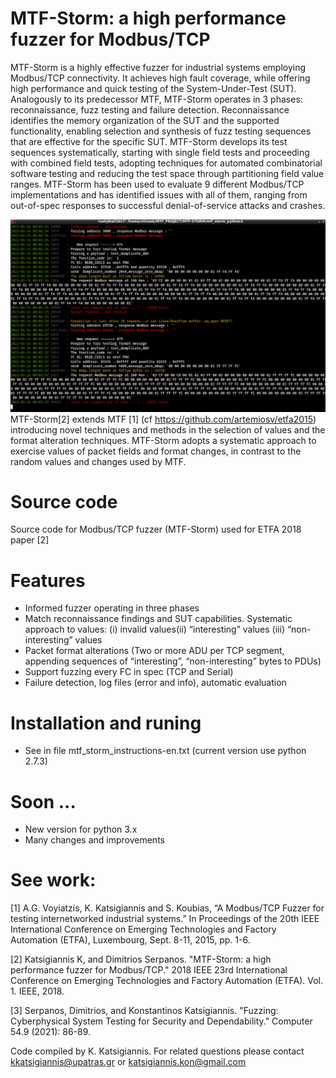 # MTF-Storm: a high performance fuzzer for Modbus/TCP
MTF-Storm is a highly effective fuzzer for industrial systems employing Modbus/TCP connectivity. It achieves high fault coverage, while offering high performance and quick testing of the System-Under-Test (SUT). Analogously to its predecessor MTF, MTF-Storm operates in 3 phases:  reconnaissance, fuzz testing and failure detection. Reconnaissance identifies the memory organization of the SUT and the supported functionality, enabling selection and synthesis of fuzz testing sequences that are effective for the specific SUT. MTF-Storm develops its test sequences systematically, starting  with single field tests and proceeding with combined field tests, adopting techniques for automated combinatorial software testing and reducing the test space through partitioning field value ranges. MTF-Storm has been used to evaluate 9 different Modbus/TCP implementations and has identified issues with all of them, ranging from out-of-spec responses to successful denial-of-service attacks and crashes.

![This is an image](https://github.com/ntinosk-mtf/etfa2018/blob/main/MTF_Storm/png/run_MTF-Storm.png)
MTF-Storm[2] extends MTF [1] (cf https://github.com/artemiosv/etfa2015) introducing novel techniques and methods in the selection of values and the format alteration techniques. MTF-Storm adopts a systematic approach to exercise values of packet fields and format changes, in contrast to the random values and changes used by MTF. 
# Source code
Source code for Modbus/TCP fuzzer (MTF-Storm) used for ETFA 2018 paper [2]
 # Features
*  Informed fuzzer operating in three phases
*  Match reconnaissance findings and SUT capabilities.  Systematic  approach to values: (i) invalid values(ii) “interesting” values  (iii) “non-interesting” values 
* Packet format alterations (Two or more ADU per TCP segment, appending sequences of  “interesting”, “non-interesting” bytes to PDUs) 
*  Support fuzzing  every FC in spec (TCP and Serial)
*  Failure detection, log files (error and info), automatic evaluation

# Installation and runing
* See in file mtf_storm_instructions-en.txt  (current version use python 2.7.3)

# Soon ...
* New version for python 3.x 
* Many changes and improvements

# See  work:
[1] A.G. Voyiatzis, K. Katsigiannis and S. Koubias, “A Modbus/TCP Fuzzer for testing internetworked industrial systems.” In Proceedings of the 20th IEEE International Conference on Emerging Technologies and Factory Automation (ETFA), Luxembourg, Sept. 8-11, 2015, pp. 1-6.

[2] Katsigiannis K, and Dimitrios Serpanos. "MTF-Storm: a high performance fuzzer for Modbus/TCP."  2018 IEEE 23rd International Conference on Emerging Technologies and Factory Automation (ETFA). Vol. 1. IEEE, 2018.

[3] Serpanos, Dimitrios, and Konstantinos Katsigiannis. "Fuzzing: Cyberphysical System Testing for Security and Dependability."  Computer 54.9 (2021): 86-89.

Code compiled by K. Katsigiannis. For related questions please contact kkatsigiannis@upatras.gr or katsigiannis.kon@gmail.com

